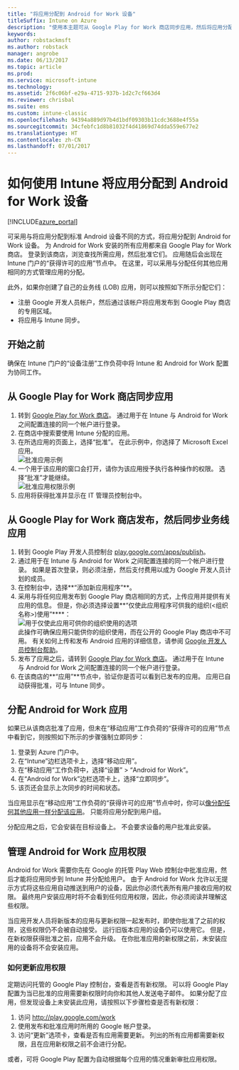 ```yaml
---
title: "将应用分配到 Android for Work 设备"
titleSuffix: Intune on Azure
description: "使用本主题可从 Google Play for Work 商店同步应用，然后将应用分配到 Android for Work 设备。"
keywords: 
author: robstackmsft
ms.author: robstack
manager: angrobe
ms.date: 06/13/2017
ms.topic: article
ms.prod: 
ms.service: microsoft-intune
ms.technology: 
ms.assetid: 2f6c06bf-e29a-4715-937b-1d2c7cf663d4
ms.reviewer: chrisbal
ms.suite: ems
ms.custom: intune-classic
ms.openlocfilehash: 94394a889d97b4d1bdf09303b11cdc3688e4f55a
ms.sourcegitcommit: 34cfebfc1d8b81032f4d41869d74dda559e677e2
ms.translationtype: HT
ms.contentlocale: zh-CN
ms.lasthandoff: 07/01/2017
---
```

# <a name="how-to-assign-apps-to-android-for-work-devices-with-intune"></a>如何使用 Intune 将应用分配到 Android for Work 设备

[!INCLUDE[azure_portal](./includes/azure_portal.md)]

可采用与将应用分配到标准 Android 设备不同的方式，将应用分配到 Android for Work 设备。 为 Android for Work 安装的所有应用都来自 Google Play for Work 商店。 登录到该商店，浏览查找所需应用，然后批准它们。
应用随后会出现在 Intune 门户的“获得许可的应用”节点中。 在这里，可以采用与分配任何其他应用相同的方式管理应用的分配。

此外，如果你创建了自己的业务线 (LOB) 应用，则可以按照如下所示分配它们：
- 注册 Google 开发人员帐户，然后通过该帐户将应用发布到 Google Play 商店的专用区域。
- 将应用与 Intune 同步。

## <a name="before-you-start"></a>开始之前

确保在 Intune 门户的“设备注册”工作负荷中将 Intune 和 Android for Work 配置为协同工作。

## <a name="synchronize-an-app-from-the-google-play-for-work-store"></a>从 Google Play for Work 商店同步应用

1. 转到 [Google Play for Work 商店](https://play.google.com/work)。 通过用于在 Intune 与 Android for Work 之间配置连接的同一个帐户进行登录。
2. 在商店中搜索要使用 Intune 分配的应用。
3. 在所选应用的页面上，选择“批准”。 在此示例中，你选择了 Microsoft Excel 应用。<br>
  ![批准应用示例](media/approve.png)
4. 一个用于该应用的窗口会打开，请你为该应用授予执行各种操作的权限。 选择“批准”才能继续。<br>
  ![批准应用权限示例](media/approve-app-permissions.png)
5. 应用将获得批准并显示在 IT 管理员控制台中。

## <a name="publish-then-synchronize-a-line-of-business-app-from-the-google-play-for-work-store"></a>从 Google Play for Work 商店发布，然后同步业务线应用

1. 转到 Google Play 开发人员控制台 [play.google.com/apps/publish](https://play.google.com/apps/publish)。
2. 通过用于在 Intune 与 Android for Work 之间配置连接的同一个帐户进行登录。 如果是首次登录，则必须注册，然后支付费用以成为 Google 开发人员计划的成员。
3. 在控制台中，选择**“添加新应用程序”**。
4. 采用与将任何应用发布到 Google Play 商店相同的方式，上传应用并提供有关应用的信息。 但是，你必须选择设置**“仅使此应用程序可供我的组织(<组织名称>)使用”****：<br>
  ![用于仅使此应用可供你的组织使用的选项](media/restrict.png)<br>
此操作可确保应用只能供你的组织使用，而在公开的 Google Play 商店中不可用。
有关如何上传和发布 Android 应用的详细信息，请参阅 [Google 开发人员控制台帮助](https://support.google.com/googleplay/android-developer/answer/113469)。
5. 发布了应用之后，请转到 [Google Play for Work 商店](https://play.google.com/work)。 通过用于在 Intune 与 Android for Work 之间配置连接的同一个帐户进行登录。
6. 在该商店的**“应用”**节点中，验证你是否可以看到已发布的应用。 应用已自动获得批准，可与 Intune 同步。

## <a name="assign-an-android-for-work-app"></a>分配 Android for Work 应用

如果已从该商店批准了应用，但未在“移动应用”工作负荷的“获得许可的应用”节点中看到它，则按照如下所示的步骤强制立即同步：

1. 登录到 Azure 门户中。
2. 在“Intune”边栏选项卡上，选择“移动应用”。
3. 在“移动应用”工作负荷中，选择“设置” > “Android for Work”。
4. 在“Android for Work”边栏选项卡上，选择“立即同步”。
5. 该页还会显示上次同步的时间和状态。

当应用显示在“移动应用”工作负荷的“获得许可的应用”节点中时，你可以[像分配任何其他应用一样分配该应用](/intune-azure/manage-apps/deploy-apps)。 只能将应用分配到用户组。

分配应用之后，它会安装在目标设备上。 不会要求设备的用户批准此安装。

## <a name="manage-android-for-work-app-permissions"></a>管理 Android for Work 应用权限
Android for Work 需要你先在 Google 的托管 Play Web 控制台中批准应用，然后才能将应用同步到 Intune 并分配给用户。  由于 Android for Work 允许以无提示方式将这些应用自动推送到用户的设备，因此你必须代表所有用户接收应用的权限。  最终用户安装应用时将不会看到任何应用权限，因此，你必须阅读并理解这些权限。

当应用开发人员将新版本的应用与更新权限一起发布时，即使你批准了之前的权限，这些权限仍不会被自动接受。 运行旧版本应用的设备仍可以使用它。 但是，在新权限获得批准之前，应用不会升级。 在你批准应用的新权限之前，未安装应用的设备将不会安装应用。

### <a name="how-to-update-app-permissions"></a>如何更新应用权限

定期访问托管的 Google Play 控制台，查看是否有新权限。 可以将 Google Play 配置为当已批准的应用需要新权限时向你和其他人发送电子邮件。 如果分配了应用，但发现设备上未安装此应用，请按照以下步骤检查是否有新权限：

1. 访问 http://play.google.com/work
2. 使用发布和批准应用时所用的 Google 帐户登录。
3. 访问“更新”选项卡，查看是否有应用需要更新。  列出的所有应用都需要新权限，且在应用新权限之前不会进行分配。  

或者，可将 Google Play 配置为自动根据每个应用的情况重新审批应用权限。 



